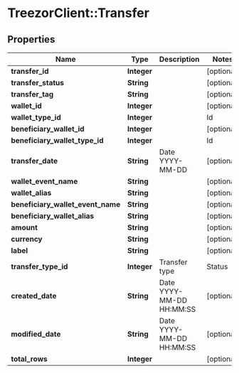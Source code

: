 # TreezorClient::Transfer

## Properties
Name | Type | Description | Notes
------------ | ------------- | ------------- | -------------
**transfer_id** | **Integer** |  | [optional] 
**transfer_status** | **String** |  | [optional] 
**transfer_tag** | **String** |  | [optional] 
**wallet_id** | **Integer** |  | [optional] 
**wallet_type_id** | **Integer** | | Id | Description | |----|----| | 9 | Electronic Money Wallet | | 10 | Payment Account Wallet | | 13 | Mirror Wallet | | 14 | Electronic Money Card (Internal only) |  | [optional] 
**beneficiary_wallet_id** | **Integer** |  | [optional] 
**beneficiary_wallet_type_id** | **Integer** | | Id | Description | |----|----| | 9 | Electronic Money Wallet | | 10 | Payment Account Wallet | | 13 | Mirror Wallet | | 14 | Electronic Money Card (Internal only) |  | [optional] 
**transfer_date** | **String** | Date YYYY-MM-DD | [optional] 
**wallet_event_name** | **String** |  | [optional] 
**wallet_alias** | **String** |  | [optional] 
**beneficiary_wallet_event_name** | **String** |  | [optional] 
**beneficiary_wallet_alias** | **String** |  | [optional] 
**amount** | **String** |  | [optional] 
**currency** | **String** |  | [optional] 
**label** | **String** |  | [optional] 
**transfer_type_id** | **Integer** | Transfer type  | Status | Description | | ------ | -------     | | 1 | Wallet to wallet | | 2 | Card transaction | | 3 | Client fees | | 4 | Credit note |  | [optional] 
**created_date** | **String** | Date YYYY-MM-DD HH:MM:SS | [optional] 
**modified_date** | **String** | Date YYYY-MM-DD HH:MM:SS | [optional] 
**total_rows** | **Integer** |  | [optional] 


